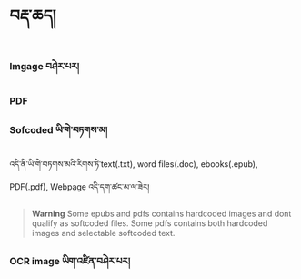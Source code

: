 # བརྡ་ཆད།
### Imgage བཤེར་པར།
### PDF 
### Sofcoded ཡི་གེ་བཏགས་མ།
འདི་ནི་ཡི་གེ་བཏགས་མའི་རིགས་ཏེ་text(.txt), word files(.doc), ebooks(.epub), PDF(.pdf), Webpage འདི་དག་ཚང་མ་ལ་ཟེར། 
> **Warning**
> Some epubs and pdfs contains hardcoded images and dont qualify as softcoded files. Some pdfs contains both hardcoded images and selectable softcoded text.
### OCR image ཡིག་འཛིན་བཤེར་པར། 
